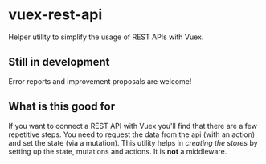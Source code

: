 # vuex-rest-api

Helper utility to simplify the usage of REST APIs with Vuex.

## Still in development
Error reports and improvement proposals are welcome!

## What is this good for
If you want to connect a REST API with Vuex you'll find that there are a few repetitive steps. You need to request the data from the api (with an action) and set the state (via a mutation). This utility helps in *creating the stores* by setting up the state, mutations and actions. It is **not** a middleware.
